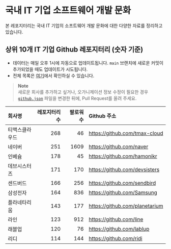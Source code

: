 # 국내 IT 기업 소프트웨어 개발 문화
본 레포지터리는 국내 IT 기업의 소프트웨어 개발 문화에 대한 다양한 자료를 정리하고 있습니다.

## 상위 10개 IT 기업 Github 레포지터리 (숫자 기준)

- 데이터는 매일 오후 1시에 자동으로 업데이트됩니다. `main` 브랜치에 새로운 커밋이 추가되었을 때도 업데이트가 시도됩니다.
- 전체 목록은 [여기](./github.md)에서 확인하실 수 있습니다.

> **Note**<br />
> 새로운 회사를 추가하고 싶거나, 오가니제이션 정보 수정이 필요한 경우 [`github.json`](./github.json) 파일을 변경한 뒤에, Pull Request를 올려 주세요.

<!-- MARKDOWN_TABLE(GITHUB): START -->

| **회사명** | **레포지터리 수** | **팔로워 수** | **Github 주소** |
|:---|---:|---:|:---|
| 티맥스클라우드 | 268 | 46 | https://github.com/tmax-cloud |
| 네이버 | 251 | 1609 | https://github.com/naver |
| 인베슘 | 178 | 45 | https://github.com/hamonikr |
| 데브시스터즈 | 171 | 170 | https://github.com/devsisters |
| 센드버드 | 166 | 256 | https://github.com/sendbird |
| 삼성전자 | 164 | 836 | https://github.com/Samsung |
| 플라네타리움 | 143 | 177 | https://github.com/planetarium |
| 라인 | 123 | 912 | https://github.com/line |
| 래블업 | 120 | 76 | https://github.com/lablup |
| 리디 | 114 | 144 | https://github.com/ridi |

<!-- MARKDOWN_TABLE(GITHUB): END -->
